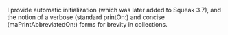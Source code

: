 I provide automatic initialization (which was later added to Squeak 3.7), and the notion of a verbose (standard printOn:) and concise (maPrintAbbreviatedOn:) forms for brevity in collections.